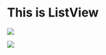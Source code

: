 # This is ListView

![](https://i.loli.net/2018/03/26/5ab8b3e6b3eed.jpg)



![](https://i.loli.net/2018/03/26/5ab8b4741a1c6.jpg)